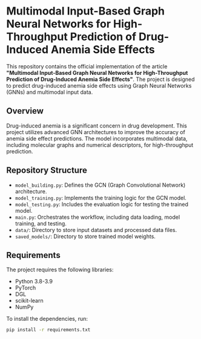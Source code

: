# Multimodal Input-Based Graph Neural Networks for High-Throughput Prediction of Drug-Induced Anemia Side Effects

This repository contains the official implementation of the article **"Multimodal Input-Based Graph Neural Networks for High-Throughput Prediction of Drug-Induced Anemia Side Effects"**. The project is designed to predict drug-induced anemia side effects using Graph Neural Networks (GNNs) and multimodal input data.

## Overview

Drug-induced anemia is a significant concern in drug development. This project utilizes advanced GNN architectures to improve the accuracy of anemia side effect predictions. The model incorporates multimodal data, including molecular graphs and numerical descriptors, for high-throughput prediction.

## Repository Structure

- `model_building.py`: Defines the GCN (Graph Convolutional Network) architecture.
- `model_training.py`: Implements the training logic for the GCN model.
- `model_testing.py`: Includes the evaluation logic for testing the trained model.
- `main.py`: Orchestrates the workflow, including data loading, model training, and testing.
- `data/`: Directory to store input datasets and processed data files.
- `saved_models/`: Directory to store trained model weights.

## Requirements

The project requires the following libraries:
- Python 3.8-3.9
- PyTorch
- DGL
- scikit-learn
- NumPy

To install the dependencies, run:
```bash
pip install -r requirements.txt
